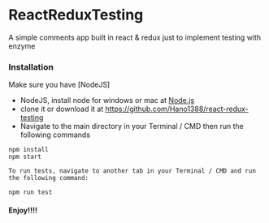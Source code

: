 # ReactReduxTesting
A simple comments app built in react & redux just to implement testing with enzyme

### Installation
Make sure you have [NodeJS]
- NodeJS, install node for windows or mac at [Node.js](https://nodejs.org/)
- clone it or download it at https://github.com/Hano1388/react-redux-testing
- Navigate to the main directory in your Terminal / CMD then run the following commands    
```
npm install
npm start
```
`To run tests, navigate to another tab in your Terminal / CMD and run the following command: `
```
npm run test
```
#### Enjoy!!!!

